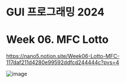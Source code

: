 # GUI 프로그래밍 2024

# Week 06. MFC Lotto

https://nano5.notion.site/Week06-Lotto-MFC-117daf211d4280e99592ddfcd244444c?pvs=4

![image](https://github.com/user-attachments/assets/dbe7a3f6-d8a9-46f2-8e6c-c7520300293b)
